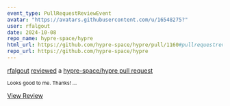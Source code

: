 ```yaml
---
event_type: PullRequestReviewEvent
avatar: "https://avatars.githubusercontent.com/u/16548275?"
user: rfalgout
date: 2024-10-08
repo_name: hypre-space/hypre
html_url: https://github.com/hypre-space/hypre/pull/1160#pullrequestreview-2355596146
repo_url: https://github.com/hypre-space/hypre
---
```


<a href='https://github.com/rfalgout' target='_blank'>rfalgout</a> <a href='https://github.com/hypre-space/hypre/pull/1160#pullrequestreview-2355596146' target='_blank'>reviewed</a> a <a href='https://github.com/hypre-space/hypre/pull/1160' target='_blank'>hypre-space/hypre pull request</a>

<small>Looks good to me.  Thanks!...</small>

<a href='https://github.com/hypre-space/hypre/pull/1160#pullrequestreview-2355596146' target='_blank'>View Review</a>